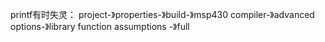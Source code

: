 printf有时失灵：
project-》properties-》build-》msp430 compiler-》advanced options-》library function assumptions -》full

